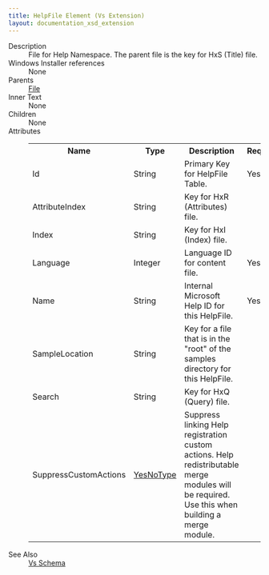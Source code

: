 ```yaml
---
title: HelpFile Element (Vs Extension)
layout: documentation_xsd_extension
---
```

<dl>
  <dt>Description</dt>
  <dd>                 File for Help Namespace.  The parent file is the key for HxS (Title) file.             </dd>
  <dt>Windows Installer references</dt>
  <dd>None</dd>
  <dt>Parents</dt>
  <dd>
    <a href="../../wix/file/">File</a>
  </dd>
  <dt>Inner Text</dt>
  <dd>None</dd>
  <dt>Children</dt>
  <dd>None</dd>
  <dt>Attributes</dt>
  <dd>
    <table cellspacing="0" cellpadding="0" class="schema">
      <tr>
        <th width="15%">Name</th>
        <th width="15%">Type</th>
        <th width="65%">Description</th>
        <th width="15%">Required</th>
      </tr>
      <tr>
        <td>Id</td>
        <td>String</td>
        <td>Primary Key for HelpFile Table.</td>
        <td>Yes</td>
      </tr>
      <tr>
        <td>AttributeIndex</td>
        <td>String</td>
        <td>Key for HxR (Attributes) file.</td>
        <td>&nbsp;</td>
      </tr>
      <tr>
        <td>Index</td>
        <td>String</td>
        <td>Key for HxI (Index) file.</td>
        <td>&nbsp;</td>
      </tr>
      <tr>
        <td>Language</td>
        <td>Integer</td>
        <td>Language ID for content file.</td>
        <td>Yes</td>
      </tr>
      <tr>
        <td>Name</td>
        <td>String</td>
        <td>Internal Microsoft Help ID for this HelpFile.</td>
        <td>Yes</td>
      </tr>
      <tr>
        <td>SampleLocation</td>
        <td>String</td>
        <td>Key for a file that is in the "root" of the samples directory for this HelpFile.</td>
        <td>&nbsp;</td>
      </tr>
      <tr>
        <td>Search</td>
        <td>String</td>
        <td>Key for HxQ (Query) file.</td>
        <td>&nbsp;</td>
      </tr>
      <tr>
        <td>SuppressCustomActions</td>
        <td><a href="../../vs/simple_type_yesnotype">YesNoType</a></td>
        <td>Suppress linking Help registration custom actions.  Help redistributable merge modules will be required.  Use this when building a merge module.</td>
        <td>&nbsp;</td>
      </tr>
    </table>
  </dd>
  <dt>See Also</dt>
  <dd>
    <a href="../">Vs Schema</a>
  </dd>
</dl>
